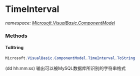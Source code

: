 ﻿# TimeInterval
_namespace: <a href="#" onClick="load('/docs/Microsoft.VisualBasic.ComponentModel/index.md')">Microsoft.VisualBasic.ComponentModel</a>_





### Methods

#### ToString
```csharp
Microsoft.VisualBasic.ComponentModel.TimeInterval.ToString
```
(dd hh:mm:ss) 输出可以被MySQL数据库所识别的字符串格式


